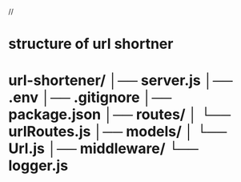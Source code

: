 
//<h1> structure of url shortner <h1>
<div>
     url-shortener/
│── server.js
│── .env
│── .gitignore
│── package.json
│── routes/
│    └── urlRoutes.js
│── models/
│    └── Url.js
│── middleware/
     └── logger.js    
   
</div>

 
 
